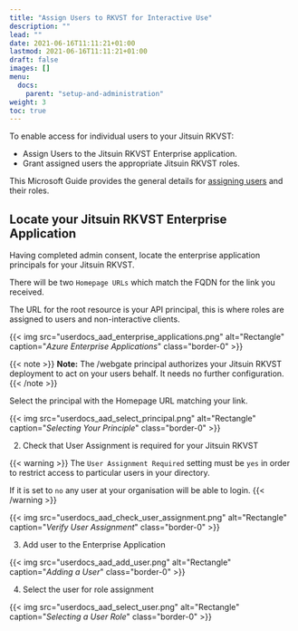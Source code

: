 ```yaml
---
title: "Assign Users to RKVST for Interactive Use"
description: ""
lead: ""
date: 2021-06-16T11:11:21+01:00
lastmod: 2021-06-16T11:11:21+01:00
draft: false
images: []
menu: 
  docs:
    parent: "setup-and-administration"
weight: 3
toc: true
---
```


To enable access for individual users to your Jitsuin RKVST:

* Assign Users to the Jitsuin RKVST Enterprise application.
* Grant assigned users the appropriate Jitsuin RKVST roles.

This Microsoft Guide provides the general details for [assigning users](https://docs.microsoft.com/bs-latn-ba/azure/active-directory/manage-apps/assign-user-or-group-access-portal) and
their roles.

## Locate your Jitsuin RKVST Enterprise Application

Having completed admin consent, locate the enterprise application principals for your Jitsuin RKVST. 

There will be two `Homepage URLs` which match the FQDN for the link you received. 

The URL for the root resource is your API principal, this is where roles are assigned to users and non-interactive clients.

{{< img src="userdocs_aad_enterprise_applications.png" alt="Rectangle" caption="<em>Azure Enterprise Applications</em>" class="border-0" >}}

{{< note >}}
**Note:** The /webgate principal authorizes your Jitsuin RKVST deployment to act on your users behalf. It needs no further configuration.
{{< /note >}}

Select the principal with the Homepage URL matching your link.

{{< img src="userdocs_aad_select_principal.png" alt="Rectangle" caption="<em>Selecting Your Principle</em>" class="border-0" >}}

2. Check that User Assignment is required for your Jitsuin RKVST

{{< warning >}}
The `User Assignment Required` setting must be `yes` in order to restrict access to particular users in your directory. 

If it is set to `no` any user at your organisation will be able to login.
{{< /warning >}}


{{< img src="userdocs_aad_check_user_assignment.png" alt="Rectangle" caption="<em>Verify User Assignment</em>" class="border-0" >}}

3. Add user to the Enterprise Application

{{< img src="userdocs_aad_add_user.png" alt="Rectangle" caption="<em>Adding a User</em>" class="border-0" >}}

4. Select the user for role assignment

{{< img src="userdocs_aad_select_user.png" alt="Rectangle" caption="<em>Selecting a User Role</em>" class="border-0" >}}